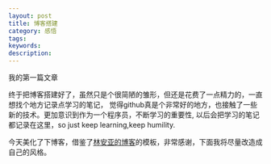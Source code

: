 ```yaml
---
layout: post
title: 博客搭建
category: 感悟
tags:
keywords:
description:
---
```


我的第一篇文章

  终于把博客搭建好了，虽然只是个很简陋的雏形，但还是花费了一点精力的，一直想找个地方记录点学习的笔记， 觉得github真是个非常好的地方，也接触了一些新的技术。更加意识到作为一个程序员，不断学习的重要性, 以后会把学习的笔记都记录在这里，so just keep learning,keep humility.


今天美化了下博客，借鉴了[林安亚的博客](http://painterlin.com/)的模板，非常感谢，下面我将尽量改造成自己的风格。


